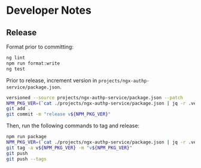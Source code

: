 # Developer Notes

## Release

Format prior to committing:

```bash
ng lint
npm run format:write
ng test
```

Prior to release, increment version in `projects/ngx-authp-service/package.json`.

```bash
versioned --source projects/ngx-authp-service/package.json --patch
NPM_PKG_VER=(`cat ./projects/ngx-authp-service/package.json | jq -r .version`)
git add .
git commit -m "release v${NPM_PKG_VER}"
```

Then, run the following commands to tag and release:

```bash
npm run package
NPM_PKG_VER=(`cat ./projects/ngx-authp-service/package.json | jq -r .version`)
git tag -a v${NPM_PKG_VER} -m "v${NPM_PKG_VER}"
git push
git push --tags
```

